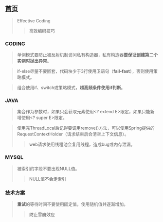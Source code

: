 ## [首页](https://kingkh1995.github.io/blog/)

> Effective Coding
>> 高效编码技巧

### CODING

> 单例模式要防止被反射机制访问私有构造器，私有构造器**要保证创建第二个实例时抛出异常**。

> if-else尽量不要嵌套，代码块少于3行使用卫语句（**fail-fast**），否则使用策略模式。

> 组合使用if、switch或策略模式，**超高频条件使用if判断**。

### JAVA

> 集合作为参数时，如果只会获取元素使用<? extend E>限定，如果只能新增使用<? super E>限定。

> 使用完ThreadLocal后记得要调用remove()方法，可以使用Spring提供的RequestContextHolder（请求结束后会清空上下文信息）。
>> web请求使用线程池会复用线程，造成bug或内存泄漏。

### MYSQL

> 被索引的字段不要出现NULL值。
>> NULL值不会走索引

### 技术方案

> **重试**的等待时间不要使用固定值，使用随机值并逐渐增加。
>> 防止雪崩效应